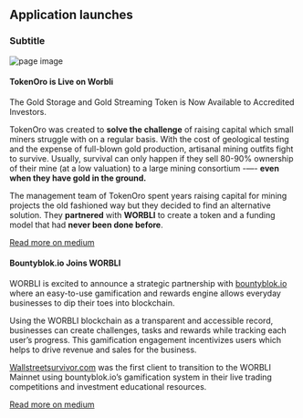 ## Application launches
### Subtitle

![page image](../images/launches.jpg)


#### TokenOro is Live on Worbli

The Gold Storage and Gold Streaming Token is Now Available to Accredited Investors.

TokenOro was created to **solve the challenge** of raising capital which small miners struggle with on a regular basis. With the cost of geological testing and the expense of full-blown gold production, artisanal mining outfits fight to survive. Usually, survival can only happen if they sell 80-90% ownership of their mine (at a low valuation) to a large mining consortium -—- **even when they have gold in the ground.**

The management team of TokenOro spent years raising capital for mining projects the old fashioned way but they decided to find an alternative solution. They **partnered** with **WORBLI** to create a token and a funding model that had **never been done before**.

[Read more on medium](https://medium.com/@WORBLI/tokenoro-is-live-6aac09d7c10e)

 
#### Bountyblok.io Joins WORBLI

WORBLI is excited to announce a strategic partnership with [bountyblok.io](http://www.bountyblok.io) where an easy-to-use gamification and rewards engine allows everyday businesses to dip their toes into blockchain.

Using the WORBLI blockchain as a transparent and accessible record, businesses can create challenges, tasks and rewards while tracking each user’s progress. This gamification engagement incentivizes users which helps to drive revenue and sales for the business.

[Wallstreetsurvivor.com](http://www.wallstreetsurvivor.com) was the first client to transition to the WORBLI Mainnet using bountyblok.io’s gamification system in their live trading competitions and investment educational resources.

[Read more on medium](https://medium.com/@WORBLI/bountyblok-io-joins-worbli-567b4032a253)
